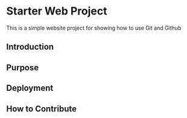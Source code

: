 # Starter Web Project

This is a simple website project for
showing how to use Git and Github
	
## Introduction

## Purpose

## Deployment

## How to Contribute
